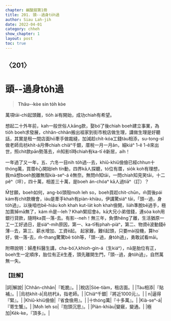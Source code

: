 ```yaml
---
chapter: 鹹酸甜第1冊
title: 201. 頭--過身to̍h過
author: Siau Lah-jih
date: 2022-04-01
category: chheh
show_chapter: 1
layout: post
toc: true
---
```

  
## 〈201〉
# 頭--過身to̍h過
>**Thâu--kòe sin to̍h kòe**

萬項tāi-chì起頭難，tio̍h ài有開始，成功chiah有希望。

想起二十外年前，kah一般世俗人kāng款，娶bó͘了後chiah boeh建立事業，為tio̍h boeh求發展，chhân-chhân搬出祖家到街市稅店做生理，講做生理是好聽話，其實是租一間店面hō͘牽手做裁縫，加減趁chi̍t-kóa工錢tàu相添，su-tong-sî做老師烏枋khi̍t-á月俸chiah chiâⁿ千銀，厝稅一月一月ân，細kiáⁿ 1-ê 1-ê來出世，照chit款pān勢落去，m̄知影tī時chiah有ka-tī ê新居，aih！

一年過了又一年，五、六冬一目nih to̍h過--去，khiû-khiû儉儉已經chhun十thóng萬，買厝ê心開始leh tín動，四界kā人探聽，tó位有厝，sio̍k koh有理想，我mā想boeh脫離無殼kià-seⁿ-á ê無奈。無問m̄知tāi，一問chiah知見笑tāi，十二pêⁿ（坪），四十萬，相差三十萬，是boeh án-chóaⁿ kā人過tiāⁿ（訂）？

M̄甘願，boeh如何，ang-bó͘頭殼mo͘h leh so，boeh買趁chit-chūn，m̄買後pái kám有chit款機會，iáu是牽手khah有piàn-khiàu，伊講驚siáⁿ tāi，「頭--過，身to̍h過」，以後咱也bē-hiáu koh khah kut-la̍t koh khah儉開，lia̍h準脫bē過手，極加賣掉mā無了，kám m̄是--leh？Khah緊招會á，kā大兄小弟借錢，連sòa koh用銀行貸款，隨時ka買--落-去。有影--neh！無三年，負債hêng了離，生活猶原一工一工好過日，是siáⁿ-mih原因，第一、ka-tī有phah-piàⁿ，第二、物資ē波動錢ē薄--去，第三、薪水增加、工資ē起。
起家難，難tī起頭，只要mài投機，算ho͘好，做--落-去，m̄-thang驚驚bē tio̍h等，「頭--過，身to̍h過」，勇敢試看māi。

附帶說明：婦產科醫生講，cha-bó͘人khioh-gín-á（生kiáⁿ），nā是胎位有正，boeh生一定順序，胎位有正ê生產，頭先離開生門，「頭--過，身to̍h過」，自然萬無一失。

### 【註解】

|詞|解說|
|Chhân-chhân|『乾脆』。|
|稅店|Sòe-tiàm，租店面。|
|Tàu相添|『貼補』。|
|烏枋khi̍t-á|烏枋杙á，指老師。|
|Chiâⁿ千銀|『將近1000元』。|
| n|逼得『緊』。|
|Khiû-khiû儉儉|『省食儉用』。|
|十thóng萬|『十多萬』。|
|Kià-seⁿ-á|『寄生蟹』。|
|Mo͘h leh so|『抱頭沉思』。|
|Piàn-khiàu|變竅，變通。|
|極加|Ke̍k-ke，『頂多』。|

